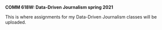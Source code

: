 **COMM 618W: Data-Driven Journalism spring 2021**

This is where assignments for my Data-Driven Journalism classes will be uploaded.
